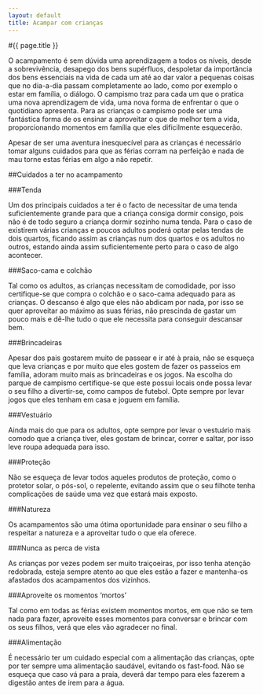 ```yaml
---
layout: default
title: Acampar com crianças
---
```


#{{ page.title }}

O acampamento é sem dúvida uma aprendizagem a todos os níveis, desde a sobrevivência, desapego dos bens supérfluos, despoletar da importância dos bens essenciais na vida de cada um até ao dar valor a pequenas coisas que no dia-a-dia passam completamente ao lado, como por exemplo o estar em família, o diálogo. O campismo traz para cada um que o pratica uma nova aprendizagem de vida, uma nova forma de enfrentar o que o quotidiano apresenta. Para as crianças o campismo pode ser uma fantástica forma de os ensinar a aproveitar o que de melhor tem a vida, proporcionando momentos em família que eles dificilmente esquecerão.

Apesar de ser uma aventura inesquecível para as crianças é necessário tomar alguns cuidados para que as férias corram na perfeição e nada de mau torne estas férias em algo a não repetir.

##Cuidados a ter no acampamento

###Tenda

Um dos principais cuidados a ter é o facto de necessitar de uma tenda suficientemente grande para que a criança consiga dormir consigo, pois não é de todo seguro a criança dormir sozinho numa tenda. Para o caso de existirem várias crianças e poucos adultos poderá optar pelas tendas de dois quartos, ficando assim as crianças num dos quartos e os adultos no outros, estando ainda assim suficientemente perto para o caso de algo acontecer.

###Saco-cama e colchão

Tal como os adultos, as crianças necessitam de comodidade, por isso certifique-se que compra o colchão e o saco-cama adequado para as crianças. O descanso é algo que eles não abdicam por nada, por isso se quer aproveitar ao máximo as suas férias, não prescinda de gastar um pouco mais e dê-lhe tudo o que ele necessita para conseguir descansar bem.

###Brincadeiras

Apesar dos pais gostarem muito de passear e ir até à praia, não se esqueça que leva crianças e por muito que eles gostem de fazer os passeios em família, adoram muito mais as brincadeiras e os jogos. Na escolha do parque de campismo certifique-se que este possui locais onde possa levar o seu filho a divertir-se, como campos de futebol. Opte sempre por levar jogos que eles tenham em casa e joguem em família.

###Vestuário

Ainda mais do que para os adultos, opte sempre por levar o vestuário mais comodo que a criança tiver, eles gostam de brincar, correr e saltar, por isso leve roupa adequada para isso.

###Proteção

Não se esqueça de levar todos aqueles produtos de proteção, como o protetor solar, o pós-sol, o repelente, evitando assim que o seu filhote tenha complicações de saúde uma vez que estará mais exposto.

###Natureza

Os acampamentos são uma ótima oportunidade para ensinar o seu filho a respeitar a natureza e a aproveitar tudo o que ela oferece.

###Nunca as perca de vista

As crianças por vezes podem ser muito traiçoeiras, por isso tenha atenção redobrada, esteja sempre atento ao que eles estão a fazer e mantenha-os afastados dos acampamentos dos vizinhos.

###Aproveite os momentos ‘mortos’

Tal como em todas as férias existem momentos mortos, em que não se tem nada para fazer, aproveite esses momentos para conversar e brincar com os seus filhos, verá que eles vão agradecer no final.

###Alimentação

É necessário ter um cuidado especial com a alimentação das crianças, opte por ter sempre uma alimentação saudável, evitando os fast-food. Não se esqueça que caso vá para a praia, deverá dar tempo para eles fazerem a digestão antes de irem para a água.
